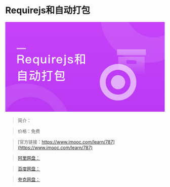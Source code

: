 # Requirejs和自动打包

![img](../../assets/5fe442f80001630905400304.jpg)

> 简介：

> 价格：免费

> [官方链接：https://www.imooc.com/learn/787](https://www.imooc.com/learn/787)

> [阿里网盘：]()

> [百度网盘：]()

> [夸克网盘：]()
